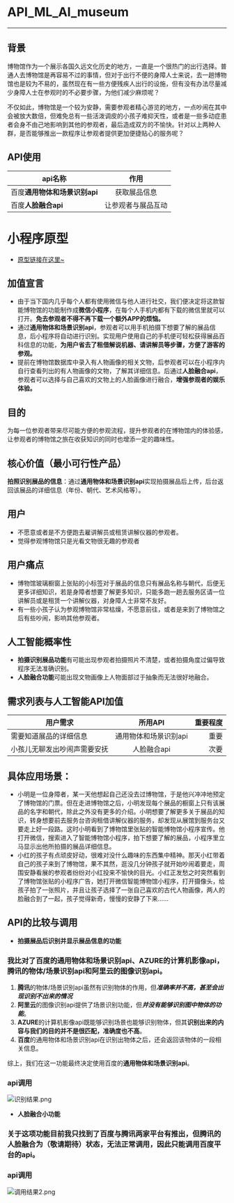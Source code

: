 # API_ML_AI_museum
---

## 背景
博物馆作为一个展示各国久远文化历史的地方，一直是一个很热门的出行选择。普通人去博物馆是再容易不过的事情，但对于出行不便的身障人士来说，去一趟博物馆也是较为不易的，虽然现在有一些方便残疾人出行的设施，但有没有办法尽量减少身障人士在参观时的不必要步骤，为他们减少麻烦呢？

不仅如此，博物馆是一个较为安静，需要参观者精心游览的地方，一点吵闹在其中会被放大数倍，但难免总有一些活泼调皮的小孩子难抑天性，或者是一些多动症患者会身不由己地影响到其他的参观者，最后造成双方的不愉快。针对以上两种人群，是否能够推出一款程序让参观者提供更加便捷贴心的服务呢？

## API使用
api名称|作用
---|:--:
百度**通用物体和场景识别api**|获取展品信息
百度**人脸融合api**|让参观者与展品互动

# 小程序原型
- [原型链接在这里~]( http://nfunm018.gitee.io/appdesign_final)

## 加值宣言
- 由于当下国内几乎每个人都有使用微信与他人进行社交，我们便决定将这款智能博物馆的功能制作成**微信小程序**，在每个人手机内都有下载的微信里就可以打开。**免去参观者不得不再下载一个额外APP的烦恼。**
- 通过**通用物体和场景识别api**，参观者可以用手机拍摄下想要了解的展品信息，后小程序将自动进行识别。实现用户使用自己的手机便可轻松获得展品百科信息的功能，**为用户省去了租借解说机器、请讲解员等步骤，方便了游客的参观。**
- 提前在博物馆数据库中录入有人物画像的相关文物，后参观者可以在小程序内自行查看列出的有人物画像的文物，了解其详细信息。后通过**人脸融合api**，参观者可以选择与自己喜欢的文物上的人脸画像进行融合，**增强参观者的娱乐体验。**

## 目的
为每一位参观者带来尽可能方便的参观流程，提升参观者的在博物馆内的体验感，让参观者的博物馆之旅在收获知识的同时也增添一定的趣味性。

## 核心价值（最小可行性产品）
**拍照识别展品的信息**：通过**通用物体和场景识别api**实现拍摄展品后上传，后台返回该展品的详细信息（年份、朝代、艺术风格等）。

## 用户
- 不愿意或者是不方便跑去雇讲解员或租赁讲解仪器的参观者。
- 觉得参观博物馆只是光看文物很无趣的参观者

## 用户痛点
- 博物馆玻璃橱窗上张贴的小标签对于展品的信息只有展品名称与朝代，后便无更多详细知识，若是身障者想要了解更多知识，只能多跑一趟去服务区请一位讲解员或是租赁一个讲解仪器，对身障人士非常不友好。
- 有一些小孩子认为参观博物馆非常枯燥，不愿意前往，或者是来到了博物馆之后有些吵闹，影响其他参观者。

## 人工智能概率性
- **拍摄识别展品功能**有可能出现参观者拍摄照片不清楚，或者拍摄角度过偏导致程序无法准确识别。
- **人脸融合功能**可能出现文物画像上人物面部过于抽象而无法很好地融合。

## 需求列表与人工智能API加值
用户需求|所用API|重要程度
---|:--:|---:
需要知道展品的详细信息|通用物体和场景识别api|重要
小孩儿无聊发出吵闹声需要安抚|人脸融合api|次要

## 具体应用场景：
- 小明是一位身障者，某一天他想起自己还没去过博物馆，于是他兴冲冲地预定了博物馆的门票。但在走进博物馆之后，小明发现每个展品的橱窗上只有该展品的名字和朝代，除此之外没有更多的介绍。小明想要了解更多关于展品的知识，转身想要前去服务台咨询租借讲解仪器的服务，却发现从展馆到服务台又要走上好一段路。这时小明看到了博物馆里张贴的智能博物馆小程序宣传。他打开微信，搜索进入了智能博物馆小程序，拍下想要了解的展品，小程序里立马显示出他所拍摄的展品详细信息。
- 小红的孩子有点顽皮好动，很难对没什么趣味的东西集中精神。那天小红带着自己的孩子来到了博物馆，果不其然，逛没几分钟孩子就开始吵闹着要走，周围安静看展的参观者纷纷对小红投来不愉快的目光。小红正发愁之时突然看到了博物馆张贴的小程序广告，她打开微信智能博物馆小程序，打开摄像头，给孩子拍了一张照片，并且让孩子选择了一张自己喜欢的古代人物画像，两人的脸融合到了一起，孩子觉得新奇，慢慢的安静了下来……

## API的比较与调用
- **拍摄展品后识别并显示展品信息的功能**

### 我比对了**百度**的通用物体和场景识别api、**AZURE**的计算机影像api，**腾讯**的物体/场景识别api和**阿里云**的图像识别api。
1. **腾讯**的物体/场景识别api虽然有识别物体的作用，但***准确率并不高，甚至会出现识别不出来的情况***
2. **阿里云**的图像识别api提供了场景识别功能，但***并没有能够识别图中物体的功能***。
3. **AZURE**的计算机影像api既能够识别场景也能够识别物体，但其**识别出来的内容与我们的目的并不是很匹配，准确度也不高**。
4. **百度**的通用物体和场景识别api在识别出物体之后，还会返回该物体的一段相关信息。

综上，我们在这一功能最终决定使用百度的**通用物体和场景识别api**。

### api调用
![识别结果.png](https://upload-images.jianshu.io/upload_images/9467429-31da858396938712.png?imageMogr2/auto-orient/strip%7CimageView2/2/w/1240)



- **人脸融合小功能**
### 关于这项功能目前我只找到了百度与腾讯两家平台有推出，但腾讯的人脸融合为（敬请期待）状态，无法正常调用，因此只能调用百度平台的api。

### api调用
![调用结果2.png](https://upload-images.jianshu.io/upload_images/9467429-5809d249e5e0f4af.png?imageMogr2/auto-orient/strip%7CimageView2/2/w/1240)
